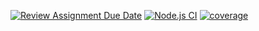 [![Review Assignment Due Date](https://classroom.github.com/assets/deadline-readme-button-24ddc0f5d75046c5622901739e7c5dd533143b0c8e959d652212380cedb1ea36.svg)](https://classroom.github.com/a/B9F4RYVR)
[![Node.js CI](https://github.com/avans-devops/avans-devops-2324-almiormauro/actions/workflows/node.js.yml/badge.svg?branch=main)](https://github.com/avans-devops/avans-devops-2324-almiormauro/actions/workflows/node.js.yml)
[![coverage](https://github.com/avans-devops/avans-devops-2324-almiormauro/actions/workflows/jest_coverage.yml/badge.svg?branch=main)](https://github.com/avans-devops/avans-devops-2324-almiormauro/actions/workflows/jest_coverage.yml)